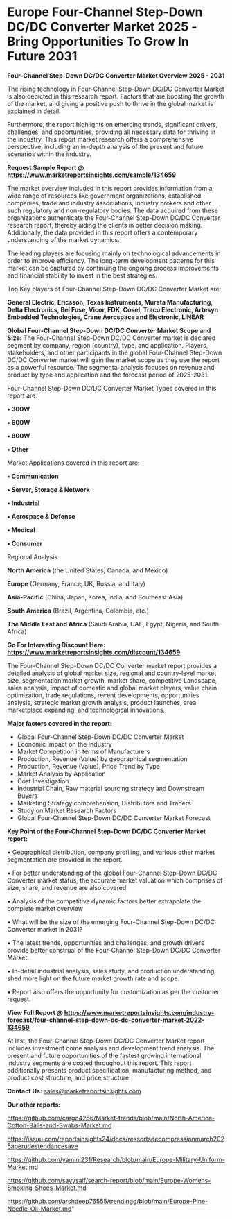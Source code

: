  # Europe Four-Channel Step-Down DC/DC Converter Market 2025 -Bring Opportunities To Grow In Future 2031

<Strong> Four-Channel Step-Down DC/DC Converter Market Overview 2025 - 2031</strong>

The rising technology in Four-Channel Step-Down DC/DC Converter Market is also depicted in this research report. Factors that are boosting the growth of the market, and giving a positive push to thrive in the global market is explained in detail.

Furthermore, the report highlights on emerging trends, significant drivers, challenges, and opportunities, providing all necessary data for thriving in the industry. This report market research offers a comprehensive perspective, including an in-depth analysis of the present and future scenarios within the industry.

<strong>Request Sample Report @ <a href=https://www.marketreportsinsights.com/sample/134659>https://www.marketreportsinsights.com/sample/134659</a></strong>

The market overview included in this report provides information from a wide range of resources like government organizations, established companies, trade and industry associations, industry brokers and other such regulatory and non-regulatory bodies. The data acquired from these organizations authenticate the Four-Channel Step-Down DC/DC Converter research report, thereby aiding the clients in better decision making. Additionally, the data provided in this report offers a contemporary understanding of the market dynamics.

The leading players are focusing mainly on technological advancements in order to improve efficiency. The long-term development patterns for this market can be captured by continuing the ongoing process improvements and financial stability to invest in the best strategies.

Top Key players of Four-Channel Step-Down DC/DC Converter Market are:

<strong>General Electric, Ericsson, Texas Instruments, Murata Manufacturing, Delta Electronics, Bel Fuse, Vicor, FDK, Cosel, Traco Electronic, Artesyn Embedded Technologies, Crane Aerospace and Electronic, LINEAR</strong>

<strong><b>Global Four-Channel Step-Down DC/DC Converter Market Scope and Size:</b></strong>
The Four-Channel Step-Down DC/DC Converter market is declared segment by company, region (country), type, and application. Players, stakeholders, and other participants in the global Four-Channel Step-Down DC/DC Converter market will gain the market scope as they use the report as a powerful resource. The segmental analysis focuses on revenue and product by type and application and the forecast period of 2025-2031.

Four-Channel Step-Down DC/DC Converter Market Types covered in this report are:

<strong>• 300W

• 600W

• 800W

• Other</strong>

Market Applications covered in this report are:

<strong>• Communication

• Server, Storage & Network

• Industrial

• Aerospace & Defense

• Medical

• Consumer</strong> 

Regional Analysis

<strong>North America</strong> (the United States, Canada, and Mexico)

<strong>Europe</strong> (Germany, France, UK, Russia, and Italy)

<strong>Asia-Pacific</strong> (China, Japan, Korea, India, and Southeast Asia)

<strong>South America</strong> (Brazil, Argentina, Colombia, etc.)

<strong>The Middle East and Africa</strong> (Saudi Arabia, UAE, Egypt, Nigeria, and South Africa)

<strong>Go For Interesting Discount Here: <a href=https://www.marketreportsinsights.com/discount/134659>https://www.marketreportsinsights.com/discount/134659</a></strong>

The Four-Channel Step-Down DC/DC Converter market report provides a detailed analysis of global market size, regional and country-level market size, segmentation market growth, market share, competitive Landscape, sales analysis, impact of domestic and global market players, value chain optimization, trade regulations, recent developments, opportunities analysis, strategic market growth analysis, product launches, area marketplace expanding, and technological innovations.

<strong><b>Major factors covered in the report:</b></strong>
<ul>
  <li>Global Four-Channel Step-Down DC/DC Converter Market </li>
  <li>Economic Impact on the Industry</li>
  <li>Market Competition in terms of Manufacturers</li>
  <li>Production, Revenue (Value) by geographical segmentation</li>
  <li>Production, Revenue (Value), Price Trend by Type</li>
  <li>Market Analysis by Application</li>
  <li>Cost Investigation</li>
  <li>Industrial Chain, Raw material sourcing strategy and Downstream Buyers</li>
  <li>Marketing Strategy comprehension, Distributors and Traders</li>
  <li>Study on Market Research Factors</li>
  <li>Global Four-Channel Step-Down DC/DC Converter Market Forecast</li>
</ul>

<strong><b>Key Point of the Four-Channel Step-Down DC/DC Converter Market report:</b></strong>

• Geographical distribution, company profiling, and various other market segmentation are provided in the report.

• For better understanding of the global Four-Channel Step-Down DC/DC Converter market status, the accurate market valuation which comprises of size, share, and revenue are also covered.

• Analysis of the competitive dynamic factors better extrapolate the complete market overview

• What will be the size of the emerging Four-Channel Step-Down DC/DC Converter market in 2031?

• The latest trends, opportunities and challenges, and growth drivers provide better construal of the Four-Channel Step-Down DC/DC Converter Market.

• In-detail industrial analysis, sales study, and production understanding shed more light on the future market growth rate and scope.

• Report also offers the opportunity for customization as per the customer request.

<strong><b>View Full Report @ <a href=https://www.marketreportsinsights.com/industry-forecast/four-channel-step-down-dc-dc-converter-market-2022-134659>https://www.marketreportsinsights.com/industry-forecast/four-channel-step-down-dc-dc-converter-market-2022-134659</a></b></strong>


At last, the Four-Channel Step-Down DC/DC Converter Market report includes investment come analysis and development trend analysis. The present and future opportunities of the fastest growing international industry segments are coated throughout this report. This report additionally presents product specification, manufacturing method, and product cost structure, and price structure.

<strong>Contact Us:</strong>
sales@marketreportsinsights.com

<strong>Our other reports:</strong>

<a href=https://github.com/cargo4256/Market-trends/blob/main/North-America-Cotton-Balls-and-Swabs-Market.md>https://github.com/cargo4256/Market-trends/blob/main/North-America-Cotton-Balls-and-Swabs-Market.md</a>

<a href=https://issuu.com/reportsinsights24/docs/ressortsdecompressionmarch2025aperudestendancesave>https://issuu.com/reportsinsights24/docs/ressortsdecompressionmarch2025aperudestendancesave</a>

<a href=https://github.com/yamini231/Research/blob/main/Europe-Military-Uniform-Market.md>https://github.com/yamini231/Research/blob/main/Europe-Military-Uniform-Market.md</a>

<a href=https://github.com/sayysaif/search-report/blob/main/Europe-Womens-Smoking-Shoes-Market.md>https://github.com/sayysaif/search-report/blob/main/Europe-Womens-Smoking-Shoes-Market.md</a>

<a href=https://github.com/arshdeep76555/trendingg/blob/main/Europe-Pine-Needle-Oil-Market.md>https://github.com/arshdeep76555/trendingg/blob/main/Europe-Pine-Needle-Oil-Market.md</a>"
